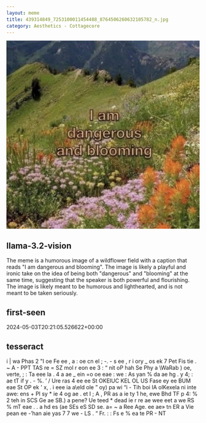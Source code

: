 ```yaml
---
layout: meme
title: 439314849_7253100011454488_8764506260632105782_n.jpg
category: Aesthetics - Cottagecore
---
```


<div markdown="0"><a href="439314849_7253100011454488_8764506260632105782_n.jpg"><img class="photo" src="439314849_7253100011454488_8764506260632105782_n.jpg" /></a>

<h2>llama-3.2-vision</h2>
<p title="Llama-3.2-Vision-11B is a really good model that probably gets the visual details right but doesn't understand literary or media references, and often fails to accurately represent the physical arrangement of objects and the implied relationships between the objects.">The meme is a humorous image of a wildflower field with a caption that reads &quot;I am dangerous and blooming&quot;. The image is likely a playful and ironic take on the idea of being both &quot;dangerous&quot; and &quot;blooming&quot; at the same time, suggesting that the speaker is both powerful and flourishing. The image is likely meant to be humorous and lighthearted, and is not meant to be taken seriously.</p>

<h2>first-seen</h2>
<p title="Because Git doesn't preserve file modification times, this metadata file contains the file's modification time when it was added to the library.">2024-05-03T20:21:05.526622+00:00</p>

<h2>tesseract</h2>
<p title="Tesseract is often terrible and just gives a lot of nonsense characters, but it used to be the state of the art, and usually it is better at correctly representing text than llama-3.2-vision-11b.">i | wa Phas 2 &quot;I oe  Fe ee , a : oe cn el ;  -. - s ee , r i ory _  os ek 7 Pet Fis tie  . ~ A - PPT TAS re =  SZ mol r eon ee  3 : “ nit oP hah Se Phy a \WaRab ) oe, verte,  ; : Ta eee la . 4 a ae _ ein =o oe eae : we :  As yan % da ae hg . y 4; : ae tT if y . -  %. ’ / Ure ras 4  ee ee St OKEIUC KEL OL US Fase ey ee BUM eae St OP ek &#x27;  x, . i eee ia a\eld ole ” oy) pa wi “i - Tih boi IA olKexela ni inte awe: ens + Pl sy * ie 4 og ae . et I ; A , PR as a ie  ty 1 he, ewe Bhd TF p 4: % 2 teh in SCS Ge ae SB.) a pene? Ue teed * dead ie r re ae wee eet a we RS  % mT eae . . a hd es (ae SEs eS SD se. a= ~ a Ree Age. ee ae» tn ER a Vie pean ee -’han aie yas 7 7 we - LS . “ Fr. : : Fs e % ea te PR - NT</p>

</div>

